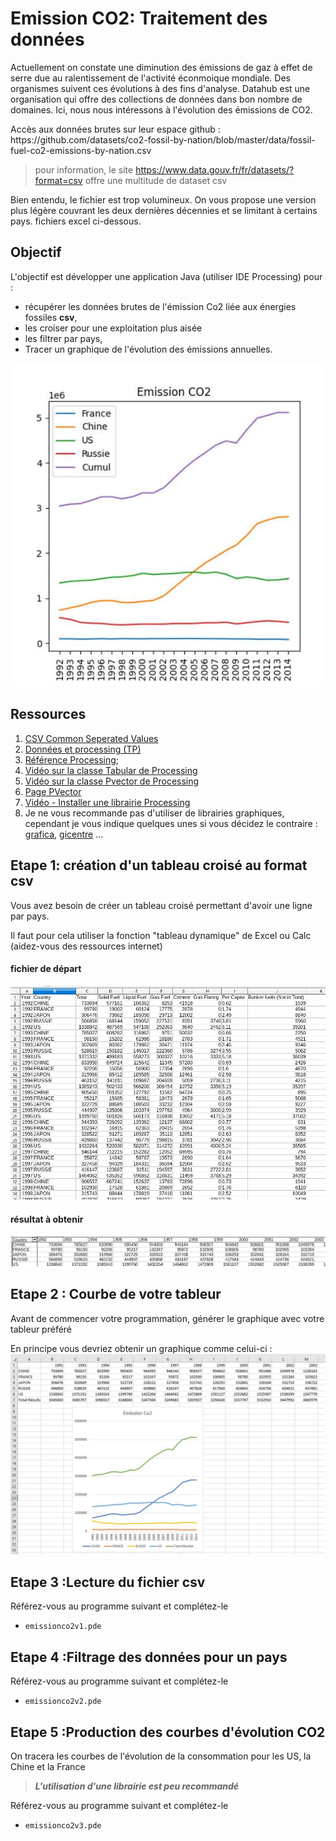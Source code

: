 # Emission CO2: Traitement des données

Actuellement on constate une diminution des émissions de gaz à effet de serre due au ralentissement
de l'activité éconmoique mondiale. Des organismes suivent ces évolutions à des fins d'analyse.
Datahub est une organisation qui offre des collections de données dans bon nombre de domaines.
Ici, nous nous intéressons à l'évolution des émissions de CO2.

<p>Accès aux données brutes sur leur espace github : 
https://github.com/datasets/co2-fossil-by-nation/blob/master/data/fossil-fuel-co2-emissions-by-nation.csv
  </p>

> pour information, le site https://www.data.gouv.fr/fr/datasets/?format=csv offre une multitude de dataset csv

Bien entendu, le fichier est trop volumineux. On vous propose une version plus légère couvrant les deux dernières décennies et se limitant à certains pays. fichiers excel ci-dessous.

## Objectif

L'objectif est développer une application Java (utiliser IDE Processing) pour :

* récupérer les données brutes de l'émission Co2 liée aux énergies fossiles **csv**,
* les croiser pour une exploitation plus aisée
* les filtrer par pays,
* Tracer un graphique de l'évolution des émissions annuelles.

![résultat attendu](courbe_cumul.jpg)

## Ressources
1. [CSV Common Seperated Values](https://fr.wikipedia.org/wiki/Comma-separated_values#Basic_rules)
2. [Données et processing (TP)](https://pixees.fr/informatiquelycee/procAnDo_a1.html)
2. [Référence Processing](https://processing.org/reference/);
2. [Vidéo sur la classe Tabular de Processing](https://youtu.be/woaR-CJEwqc)
3. [Vidéo sur la classe Pvector de Processing](https://youtu.be/7nTLzLf7jUg)
4. [Page PVector](https://processing.org/reference/PVector.html)
5. [Vidéo - Installer une librairie Processing](https://youtu.be/MMbubxV6SzE)
8. Je ne vous recommande pas d'utiliser de librairies graphiques, cependant je vous indique quelques unes si vous décidez le contraire : [grafica](https://jagracar.com/sketches/defaultPlot.php), [gicentre](https://www.gicentre.net/utils/chart) ...

## Etape 1: création d'un tableau croisé au format csv

Vous avez besoin de créer un tableau croisé permettant d'avoir une ligne par pays.

Il faut pour cela utiliser la fonction "tableau dynamique" de Excel ou Calc (aidez-vous des ressources internet)

#### fichier de départ
<img src="donnees1.jpg" alt="drawing" width="600"/>

#### résultat à obtenir
<img src="donnees_croisess.jpg" alt="drawing" width="700"/>

## Etape 2 : Courbe de votre tableur 
Avant de commencer votre programmation, générer le graphique avec votre tableur préféré 

En principe vous devriez obtenir un graphique comme celui-ci :
<img src="courbe_tableur.jpg" alt="drawing" width="600"/>

##  Etape 3 :Lecture du fichier csv
Référez-vous au programme suivant et complétez-le 
* `emissionco2v1.pde`

##  Etape 4 :Filtrage des données pour un pays
Référez-vous au programme suivant et complétez-le 
* `emissionco2v2.pde`

##  Etape 5 :Production des courbes d'évolution CO2
On tracera les courbes de l'évolution de la consommation pour les US, la Chine et la France
>**_<p>L'utilisation d'une librairie est peu recommandé</P>_**

Référez-vous au programme suivant et complétez-le 
* `emissionco2v3.pde`



